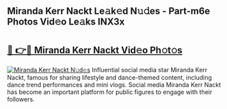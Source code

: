 ## Miranda Kerr Nackt Le𝚊k𝚎d N𝚞𝚍es - Part-m6e Photos Vid𝚎o Le𝚊ks INX3x

# <h2><a href="http://fb7xpj7.evod.top/?m=Miranda+Kerr+Nackt">🔗 👉🔴 Miranda Kerr Nackt Vid𝚎o Ph𝚘t𝚘s</a></h2>

[![Miranda Kerr Nackt N𝚞d𝚎s](https://i.imgur.com/8V9OHl7.gif)](http://fb7xpj7.evod.top/?m=Miranda+Kerr+Nackt)
Influential social media star Miranda Kerr Nackt, famous for sharing lifestyle and dance-themed content, including dance trend performances and mini vlogs. Social media Miranda Kerr Nackt has become an important platform for public figures to engage with their followers. 
